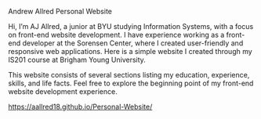 Andrew Allred Personal Website

Hi, I’m AJ Allred, a junior at BYU studying Information Systems, with a focus on front-end website development. I have experience working as a front-end developer at the Sorensen Center, where I created user-friendly and responsive web applications. Here is a simple website I created through my IS201 course at Brigham Young University. 

This website consists of several sections listing my education, experience, skills, and life facts. Feel free to explore the beginning point of my front-end website development experience. 

https://aallred18.github.io/Personal-Website/ 
